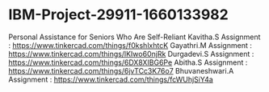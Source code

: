 # IBM-Project-29911-1660133982
Personal Assistance for Seniors Who Are Self-Reliant
Kavitha.S Assignment : https://www.tinkercad.com/things/f0kshlxhtcK
Gayathri.M Assignment : https://www.tinkercad.com/things/lKIwo60njRk
Durgadevi.S Assignment : https://www.tinkercad.com/things/6DX8XIBG6Pe
Abitha.S Assignment : https://www.tinkercad.com/things/6jvTCc3K76o7
Bhuvaneshwari.A Assignment : https://www.tinkercad.com/things/fcWUhjSiY4a
